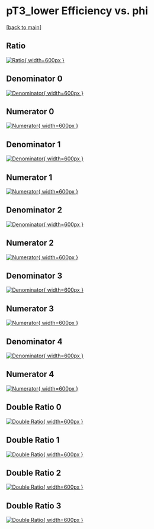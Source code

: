 # pT3_lower Efficiency vs. phi

[[back to main](./)]



## Ratio

[![Ratio](../mtv/var/pT3_lower_base_211_1_eff_phi.png){ width=600px }](../mtv/var/pT3_lower_base_211_1_eff_phi.pdf)

## Denominator 0

[![Denominator](../mtv/den/pT3_lower_base_211_1_eff_phi_den0.png){ width=600px }](../mtv/den/pT3_lower_base_211_1_eff_phi_den0.pdf)

## Numerator 0

[![Numerator](../mtv/num/pT3_lower_base_211_1_eff_phi_num0.png){ width=600px }](../mtv/num/pT3_lower_base_211_1_eff_phi_num0.pdf)

## Denominator 1

[![Denominator](../mtv/den/pT3_lower_base_211_1_eff_phi_den1.png){ width=600px }](../mtv/den/pT3_lower_base_211_1_eff_phi_den1.pdf)

## Numerator 1

[![Numerator](../mtv/num/pT3_lower_base_211_1_eff_phi_num1.png){ width=600px }](../mtv/num/pT3_lower_base_211_1_eff_phi_num1.pdf)

## Denominator 2

[![Denominator](../mtv/den/pT3_lower_base_211_1_eff_phi_den2.png){ width=600px }](../mtv/den/pT3_lower_base_211_1_eff_phi_den2.pdf)

## Numerator 2

[![Numerator](../mtv/num/pT3_lower_base_211_1_eff_phi_num2.png){ width=600px }](../mtv/num/pT3_lower_base_211_1_eff_phi_num2.pdf)

## Denominator 3

[![Denominator](../mtv/den/pT3_lower_base_211_1_eff_phi_den3.png){ width=600px }](../mtv/den/pT3_lower_base_211_1_eff_phi_den3.pdf)

## Numerator 3

[![Numerator](../mtv/num/pT3_lower_base_211_1_eff_phi_num3.png){ width=600px }](../mtv/num/pT3_lower_base_211_1_eff_phi_num3.pdf)

## Denominator 4

[![Denominator](../mtv/den/pT3_lower_base_211_1_eff_phi_den4.png){ width=600px }](../mtv/den/pT3_lower_base_211_1_eff_phi_den4.pdf)

## Numerator 4

[![Numerator](../mtv/num/pT3_lower_base_211_1_eff_phi_num4.png){ width=600px }](../mtv/num/pT3_lower_base_211_1_eff_phi_num4.pdf)

## Double Ratio 0

[![Double Ratio](../mtv/ratio/pT3_lower_base_211_1_eff_phi_ratio0.png){ width=600px }](../mtv/ratio/pT3_lower_base_211_1_eff_phi_ratio0.pdf)

## Double Ratio 1

[![Double Ratio](../mtv/ratio/pT3_lower_base_211_1_eff_phi_ratio1.png){ width=600px }](../mtv/ratio/pT3_lower_base_211_1_eff_phi_ratio1.pdf)

## Double Ratio 2

[![Double Ratio](../mtv/ratio/pT3_lower_base_211_1_eff_phi_ratio2.png){ width=600px }](../mtv/ratio/pT3_lower_base_211_1_eff_phi_ratio2.pdf)

## Double Ratio 3

[![Double Ratio](../mtv/ratio/pT3_lower_base_211_1_eff_phi_ratio3.png){ width=600px }](../mtv/ratio/pT3_lower_base_211_1_eff_phi_ratio3.pdf)

